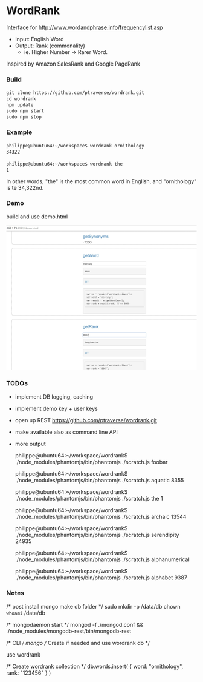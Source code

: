 # WordRank

Interface for http://www.wordandphrase.info/frequencylist.asp

* Input: English Word
* Output: Rank (commonality)
  * ie. Higher Number => Rarer Word.

Inspired by Amazon SalesRank and Google PageRank

### Build

	git clone https://github.com/ptraverse/wordrank.git
	cd wordrank
	npm update
	sudo npm start
	sudo npm stop

### Example

	philippe@ubuntu64:~/workspace$ wordrank ornithology
	34322

	philippe@ubuntu64:~/workspace$ wordrank the
	1

In other words, "the" is the most common word in English, and "ornithology" is te 34,322nd.

### Demo

build and use demo.html

<img src="/demoCapture.JPG" />

### TODOs

* implement DB logging, caching
* implement demo key + user keys
* open up REST https://github.com/ptraverse/wordrank.git
* make available also as command line API
* more output

	philippe@ubuntu64:~/workspace/wordrank$ ./node_modules/phantomjs/bin/phantomjs ./scratch.js foobar

	philippe@ubuntu64:~/workspace/wordrank$ ./node_modules/phantomjs/bin/phantomjs ./scratch.js aquatic
	8355

	philippe@ubuntu64:~/workspace/wordrank$ ./node_modules/phantomjs/bin/phantomjs ./scratch.js the
	1

	philippe@ubuntu64:~/workspace/wordrank$ ./node_modules/phantomjs/bin/phantomjs ./scratch.js archaic
	13544

	philippe@ubuntu64:~/workspace/wordrank$ ./node_modules/phantomjs/bin/phantomjs ./scratch.js serendipity
	24935

	philippe@ubuntu64:~/workspace/wordrank$ ./node_modules/phantomjs/bin/phantomjs ./scratch.js alphanumerical

	philippe@ubuntu64:~/workspace/wordrank$ ./node_modules/phantomjs/bin/phantomjs ./scratch.js alphabet
	9387

### Notes

/* post install mongo make db folder */
sudo mkdir -p /data/db
chown `whoami` /data/db

/* mongodaemon start */
mongod -f ./mongod.conf && ./node_modules/mongodb-rest/bin/mongodb-rest

/* CLI */
mongo
/* Create if needed and use wordrank db */

use wordrank

/* Create wordrank collection */
db.words.insert(
	{
		word: "ornithology",
		rank: "123456"
	}
)

